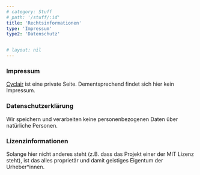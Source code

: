 ```yaml
---
# category: Stuff
# path: '/stuff/:id'
title: 'Rechtsinformationen'
type: 'Impressum'
type2: 'Datenschutz' 


# layout: nil
---
```




### Impressum

[Cyclair](https://cyclair.herokuapp.com) ist eine private Seite. Dementsprechend findet sich hier kein Impressum.

### Datenschutzerklärung

Wir speichern und verarbeiten keine personenbezogenen Daten über natürliche Personen.

### Lizenzinformationen

Solange hier nicht anderes steht (z.B. dass das Projekt einer der MIT Lizenz steht), ist das alles proprietär und damit geistiges Eigentum der Urheber*innen.

